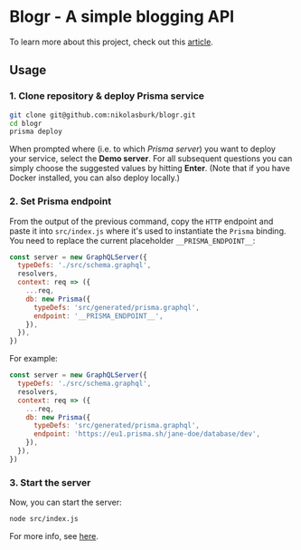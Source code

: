 # Blogr - A simple blogging API

To learn more about this project, check out this [article](https://blog.graph.cool/tutorial-building-a-graphql-server-with-graphql-yoga-6da86f346e68).

## Usage

### 1. Clone repository & deploy Prisma service

```sh
git clone git@github.com:nikolasburk/blogr.git
cd blogr
prisma deploy
```

When prompted where (i.e. to which _Prisma server_) you want to deploy your service, select the **Demo server**. For all subsequent questions you can simply choose the suggested values by hitting **Enter**. (Note that if you have Docker installed, you can also deploy locally.)

### 2. Set Prisma endpoint

From the output of the previous command, copy the `HTTP` endpoint and paste it into `src/index.js` where it's used to instantiate the `Prisma` binding. You need to replace the current placeholder `__PRISMA_ENDPOINT__`:

```js
const server = new GraphQLServer({
  typeDefs: './src/schema.graphql',
  resolvers,
  context: req => ({
    ...req,
    db: new Prisma({
      typeDefs: 'src/generated/prisma.graphql',
      endpoint: '__PRISMA_ENDPOINT__',
    }),
  }),
})
```

For example:

```js
const server = new GraphQLServer({
  typeDefs: './src/schema.graphql',
  resolvers,
  context: req => ({
    ...req,
    db: new Prisma({
      typeDefs: 'src/generated/prisma.graphql',
      endpoint: 'https://eu1.prisma.sh/jane-doe/database/dev',
    }),
  }),
})
```

### 3. Start the server

Now, you can start the server:

```sh
node src/index.js
```

For more info, see [here](https://blog.graph.cool/tutorial-building-a-graphql-server-with-graphql-yoga-6da86f346e68).
